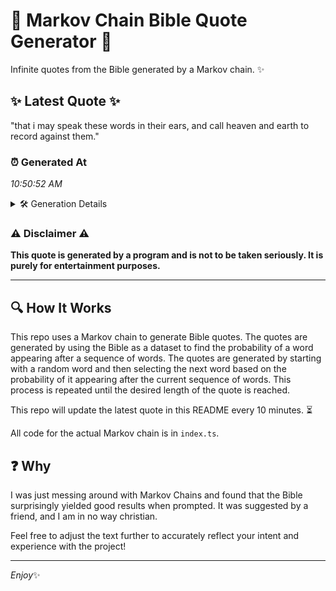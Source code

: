 # 📖 Markov Chain Bible Quote Generator 📖

Infinite quotes from the Bible generated by a Markov chain. ✨

## ✨ Latest Quote ✨
"that i may speak these words in their ears, and call heaven and earth to record against them."

### ⏰ Generated At
*10:50:52 AM*

<details>
    <summary>🛠️ Generation Details</summary>
    <p>
        <strong>🌱 Seed:</strong> that<br>
        <strong>🔄 Iterations:</strong> 17<br>
        <strong>📜 Context History:</strong><br>[ that ]: i<br>[ that, i ]: may<br>[ that, i, may ]: speak<br>[ that, i, may, speak ]: these<br>[ that, i, may, speak, these ]: words<br>[ that, i, may, speak, these, words ]: in<br>[ i, may, speak, these, words, in ]: their<br>[ may, speak, these, words, in, their ]: ears,<br>[ speak, these, words, in, their, ears, ]: and<br>[ these, words, in, their, ears,, and ]: call<br>[ words, in, their, ears,, and, call ]: heaven<br>[ in, their, ears,, and, call, heaven ]: and<br>[ their, ears,, and, call, heaven, and ]: earth<br>[ ears,, and, call, heaven, and, earth ]: to<br>[ and, call, heaven, and, earth, to ]: record<br>[ call, heaven, and, earth, to, record ]: against<br>[ heaven, and, earth, to, record, against ]: them.<br>
    </p>
</details>

### ⚠️ Disclaimer ⚠️
**This quote is generated by a program and is not to be taken seriously. It is purely for entertainment purposes.**

---

## 🔍 How It Works

This repo uses a Markov chain to generate Bible quotes. The quotes are generated by using the Bible as a dataset to find the probability of a word appearing after a sequence of words. The quotes are generated by starting with a random word and then selecting the next word based on the probability of it appearing after the current sequence of words. This process is repeated until the desired length of the quote is reached.

This repo will update the latest quote in this README every 10 minutes. ⏳

All code for the actual Markov chain is in `index.ts`.

## ❓ Why

I was just messing around with Markov Chains and found that the Bible surprisingly yielded good results when prompted. 
It was suggested by a friend, and I am in no way christian.

Feel free to adjust the text further to accurately reflect your intent and experience with the project!

---

*Enjoy*✨

